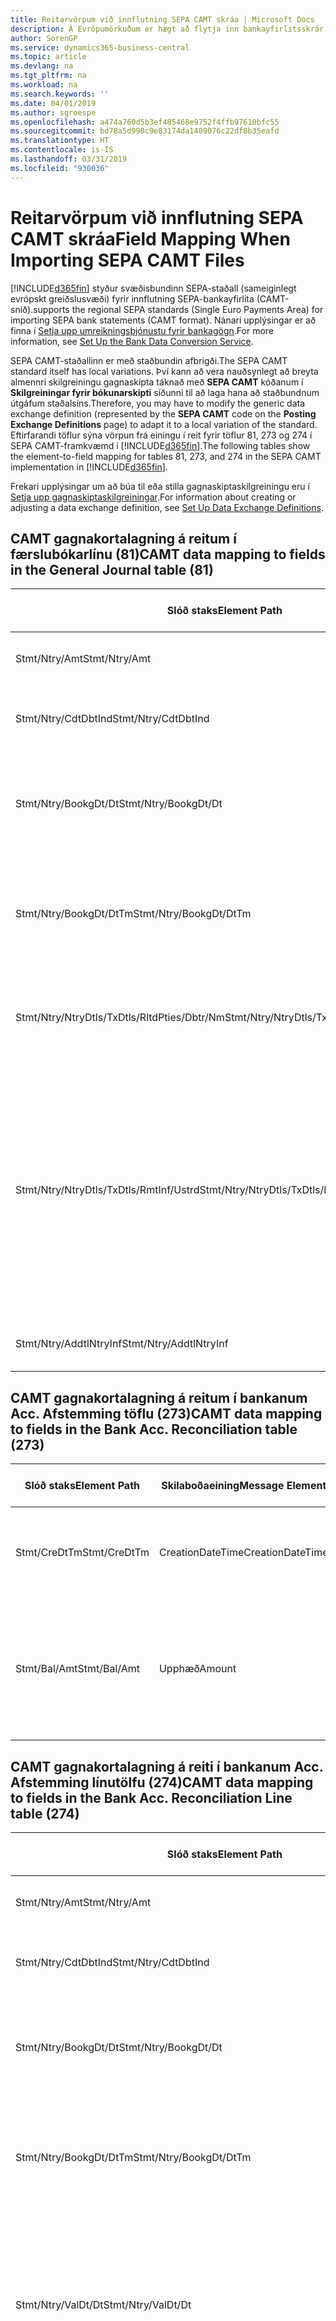 ```yaml
---
title: Reitarvörpum við innflutning SEPA CAMT skráa | Microsoft Docs
description: Á Evrópumörkuðum er hægt að flytja inn bankayfirlitsskrár með svæðisbundnum SEPA stöðlum (sameiginlegt evrópskt greiðslusvæði).
author: SorenGP
ms.service: dynamics365-business-central
ms.topic: article
ms.devlang: na
ms.tgt_pltfrm: na
ms.workload: na
ms.search.keywords: ''
ms.date: 04/01/2019
ms.author: sgroespe
ms.openlocfilehash: a474a760d5b3ef485468e9752f4ffb97610bfc55
ms.sourcegitcommit: bd78a5d990c9e83174da1409076c22df8b35eafd
ms.translationtype: HT
ms.contentlocale: is-IS
ms.lasthandoff: 03/31/2019
ms.locfileid: "930036"
---
```

# <a name="field-mapping-when-importing-sepa-camt-files"></a><span data-ttu-id="b88e1-103">Reitarvörpum við innflutning SEPA CAMT skráa</span><span class="sxs-lookup"><span data-stu-id="b88e1-103">Field Mapping When Importing SEPA CAMT Files</span></span>
[!INCLUDE[d365fin](includes/d365fin_md.md)] <span data-ttu-id="b88e1-104">styður svæðisbundinn SEPA-staðall (sameiginlegt evrópskt greiðslusvæði) fyrir innflutning SEPA-bankayfirlita (CAMT-snið).</span><span class="sxs-lookup"><span data-stu-id="b88e1-104">supports the regional SEPA standards (Single Euro Payments Area) for importing SEPA bank statements (CAMT format).</span></span> <span data-ttu-id="b88e1-105">Nánari upplýsingar er að finna í [Setja upp umreikningsþjónustu fyrir bankagögn](bank-how-setup-bank-data-conversion-service.md).</span><span class="sxs-lookup"><span data-stu-id="b88e1-105">For more information, see [Set Up the Bank Data Conversion Service](bank-how-setup-bank-data-conversion-service.md).</span></span>  

 <span data-ttu-id="b88e1-106">SEPA CAMT-staðallinn er með staðbundin afbrigði.</span><span class="sxs-lookup"><span data-stu-id="b88e1-106">The SEPA CAMT standard itself has local variations.</span></span> <span data-ttu-id="b88e1-107">Því kann að vera nauðsynlegt að breyta almennri skilgreiningu gagnaskipta táknað með **SEPA CAMT** kóðanum í **Skilgreiningar fyrir bókunarskipti** síðunni til að laga hana að staðbundnum útgáfum staðalsins.</span><span class="sxs-lookup"><span data-stu-id="b88e1-107">Therefore, you may have to modify the generic data exchange definition (represented by the **SEPA CAMT** code on the **Posting Exchange Definitions** page) to adapt it to a local variation of the standard.</span></span> <span data-ttu-id="b88e1-108">Eftirfarandi töflur sýna vörpun frá einingu í reit fyrir töflur 81, 273 og 274 í SEPA CAMT-framkvæmd í [!INCLUDE[d365fin](includes/d365fin_md.md)].</span><span class="sxs-lookup"><span data-stu-id="b88e1-108">The following tables show the element-to-field mapping for tables 81, 273, and 274 in the SEPA CAMT implementation in [!INCLUDE[d365fin](includes/d365fin_md.md)].</span></span>  

 <span data-ttu-id="b88e1-109">Frekari upplýsingar um að búa til eða stilla gagnaskiptaskilgreiningu eru í [Setja upp gagnaskiptaskilgreiningar](across-how-to-set-up-data-exchange-definitions.md).</span><span class="sxs-lookup"><span data-stu-id="b88e1-109">For information about creating or adjusting a data exchange definition, see [Set Up Data Exchange Definitions](across-how-to-set-up-data-exchange-definitions.md).</span></span>  

## <a name="camt-data-mapping-to-fields-in-the-general-journal-table-81"></a><span data-ttu-id="b88e1-110">CAMT gagnakortalagning á reitum í færslubókarlínu (81)</span><span class="sxs-lookup"><span data-stu-id="b88e1-110">CAMT data mapping to fields in the General Journal table (81)</span></span>  

|<span data-ttu-id="b88e1-111">Slóð staks</span><span class="sxs-lookup"><span data-stu-id="b88e1-111">Element Path</span></span>|<span data-ttu-id="b88e1-112">Skilaboðaeining</span><span class="sxs-lookup"><span data-stu-id="b88e1-112">Message Element</span></span>|<span data-ttu-id="b88e1-113">Gagnagerð</span><span class="sxs-lookup"><span data-stu-id="b88e1-113">Data Type</span></span>|<span data-ttu-id="b88e1-114">Lýsing</span><span class="sxs-lookup"><span data-stu-id="b88e1-114">Description</span></span>|<span data-ttu-id="b88e1-115">Auðkenni neikvæðs formerkis</span><span class="sxs-lookup"><span data-stu-id="b88e1-115">Negative-Sign Identifier</span></span>|<span data-ttu-id="b88e1-116">Nr. reits</span><span class="sxs-lookup"><span data-stu-id="b88e1-116">Field No.</span></span>|<span data-ttu-id="b88e1-117">Heiti reits</span><span class="sxs-lookup"><span data-stu-id="b88e1-117">Field Name</span></span>|  
|------------------|---------------------|---------------|-----------------|-------------------------------|---------------|----------------|  
|<span data-ttu-id="b88e1-118">Stmt/Ntry/Amt</span><span class="sxs-lookup"><span data-stu-id="b88e1-118">Stmt/Ntry/Amt</span></span>|<span data-ttu-id="b88e1-119">Upphæð</span><span class="sxs-lookup"><span data-stu-id="b88e1-119">Amount</span></span>|<span data-ttu-id="b88e1-120">Tugakerfið</span><span class="sxs-lookup"><span data-stu-id="b88e1-120">Decimal</span></span>|<span data-ttu-id="b88e1-121">Peningaupphæð reiðufésfærslunnar.</span><span class="sxs-lookup"><span data-stu-id="b88e1-121">The amount of money in the cash entry</span></span>||<span data-ttu-id="b88e1-122">13</span><span class="sxs-lookup"><span data-stu-id="b88e1-122">13</span></span>|<span data-ttu-id="b88e1-123">Upphæð</span><span class="sxs-lookup"><span data-stu-id="b88e1-123">Amount</span></span>|  
|<span data-ttu-id="b88e1-124">Stmt/Ntry/CdtDbtInd</span><span class="sxs-lookup"><span data-stu-id="b88e1-124">Stmt/Ntry/CdtDbtInd</span></span>|<span data-ttu-id="b88e1-125">CreditDebitIndicator</span><span class="sxs-lookup"><span data-stu-id="b88e1-125">CreditDebitIndicator</span></span>|<span data-ttu-id="b88e1-126">Texti</span><span class="sxs-lookup"><span data-stu-id="b88e1-126">Text</span></span>|<span data-ttu-id="b88e1-127">Sýnir hvort færsla er kredit-eða debet færslu</span><span class="sxs-lookup"><span data-stu-id="b88e1-127">Indicates whether the entry is a credit or a debit entry</span></span>|<span data-ttu-id="b88e1-128">DBIT</span><span class="sxs-lookup"><span data-stu-id="b88e1-128">DBIT</span></span>|<span data-ttu-id="b88e1-129">13</span><span class="sxs-lookup"><span data-stu-id="b88e1-129">13</span></span>|<span data-ttu-id="b88e1-130">Upphæð</span><span class="sxs-lookup"><span data-stu-id="b88e1-130">Amount</span></span>|  
|<span data-ttu-id="b88e1-131">Stmt/Ntry/BookgDt/Dt</span><span class="sxs-lookup"><span data-stu-id="b88e1-131">Stmt/Ntry/BookgDt/Dt</span></span>|<span data-ttu-id="b88e1-132">Dagsetning</span><span class="sxs-lookup"><span data-stu-id="b88e1-132">Date</span></span>|<span data-ttu-id="b88e1-133">Dagsetning</span><span class="sxs-lookup"><span data-stu-id="b88e1-133">Date</span></span>|<span data-ttu-id="b88e1-134">Dagsetning þegar færsla er bókuð á reikning á bókum reikningsstofnunar</span><span class="sxs-lookup"><span data-stu-id="b88e1-134">The date when an entry is posted to an account on the account servicer's books</span></span>||<span data-ttu-id="b88e1-135">5</span><span class="sxs-lookup"><span data-stu-id="b88e1-135">5</span></span>|<span data-ttu-id="b88e1-136">Bókunardags.</span><span class="sxs-lookup"><span data-stu-id="b88e1-136">Posting Date</span></span>|  
|<span data-ttu-id="b88e1-137">Stmt/Ntry/BookgDt/DtTm</span><span class="sxs-lookup"><span data-stu-id="b88e1-137">Stmt/Ntry/BookgDt/DtTm</span></span>|<span data-ttu-id="b88e1-138">Dagsetning og tími</span><span class="sxs-lookup"><span data-stu-id="b88e1-138">DateTime</span></span>|<span data-ttu-id="b88e1-139">Dagsetning og tími</span><span class="sxs-lookup"><span data-stu-id="b88e1-139">DateTime</span></span>|<span data-ttu-id="b88e1-140">Dagsetning og tími þegar færsla er bókuð á reikning á bókum reikningsstofnunar</span><span class="sxs-lookup"><span data-stu-id="b88e1-140">The date and time when an entry is posted to an account on the account servicer's books</span></span>||<span data-ttu-id="b88e1-141">5</span><span class="sxs-lookup"><span data-stu-id="b88e1-141">5</span></span>|<span data-ttu-id="b88e1-142">Bókunardags.</span><span class="sxs-lookup"><span data-stu-id="b88e1-142">Posting Date</span></span>|  
|<span data-ttu-id="b88e1-143">Stmt/Ntry/NtryDtls/TxDtls/RltdPties/Dbtr/Nm</span><span class="sxs-lookup"><span data-stu-id="b88e1-143">Stmt/Ntry/NtryDtls/TxDtls/RltdPties/Dbtr/Nm</span></span>|<span data-ttu-id="b88e1-144">Heiti</span><span class="sxs-lookup"><span data-stu-id="b88e1-144">Name</span></span>|<span data-ttu-id="b88e1-145">Texti</span><span class="sxs-lookup"><span data-stu-id="b88e1-145">Text</span></span>|<span data-ttu-id="b88e1-146">Nafn aðilans sem skuldar lánveitanda (til þrautavara) tiltekna fjárhæð.</span><span class="sxs-lookup"><span data-stu-id="b88e1-146">The name of the party that owes an amount of money to the (ultimate) creditor</span></span>||<span data-ttu-id="b88e1-147">1221</span><span class="sxs-lookup"><span data-stu-id="b88e1-147">1221</span></span>|<span data-ttu-id="b88e1-148">Upplýsingar um greiðanda</span><span class="sxs-lookup"><span data-stu-id="b88e1-148">Payer Information</span></span>|  
|<span data-ttu-id="b88e1-149">Stmt/Ntry/NtryDtls/TxDtls/RmtInf/Ustrd</span><span class="sxs-lookup"><span data-stu-id="b88e1-149">Stmt/Ntry/NtryDtls/TxDtls/RmtInf/Ustrd</span></span>|<span data-ttu-id="b88e1-150">Óskipulagt</span><span class="sxs-lookup"><span data-stu-id="b88e1-150">Unstructured</span></span>|<span data-ttu-id="b88e1-151">Texti</span><span class="sxs-lookup"><span data-stu-id="b88e1-151">Text</span></span>|<span data-ttu-id="b88e1-152">Upplýsingarnar til að gera samsvörun / afstemmingu á færslu með þeim vörum sem greiðsla er ætlað að stemma af, svo sem viðskiptareikningar í reikningskröfukerfi í ómótaðan formi</span><span class="sxs-lookup"><span data-stu-id="b88e1-152">Information supplied to enable the matching/reconciliation of an entry with the items that the payment is intended to settle, such as commercial invoices in an accounts-receivable system, in an unstructured form</span></span>||<span data-ttu-id="b88e1-153">8</span><span class="sxs-lookup"><span data-stu-id="b88e1-153">8</span></span>|<span data-ttu-id="b88e1-154">Lýsing</span><span class="sxs-lookup"><span data-stu-id="b88e1-154">Description</span></span>|  
|<span data-ttu-id="b88e1-155">Stmt/Ntry/AddtlNtryInf</span><span class="sxs-lookup"><span data-stu-id="b88e1-155">Stmt/Ntry/AddtlNtryInf</span></span>|<span data-ttu-id="b88e1-156">AdditionalEntryInformation</span><span class="sxs-lookup"><span data-stu-id="b88e1-156">AdditionalEntryInformation</span></span>|<span data-ttu-id="b88e1-157">Texti</span><span class="sxs-lookup"><span data-stu-id="b88e1-157">Text</span></span>|<span data-ttu-id="b88e1-158">Viðbótarupplýsingar um færslu</span><span class="sxs-lookup"><span data-stu-id="b88e1-158">Additional information about the entry</span></span>||<span data-ttu-id="b88e1-159">1222</span><span class="sxs-lookup"><span data-stu-id="b88e1-159">1222</span></span>|<span data-ttu-id="b88e1-160">Færsluupplýsingar</span><span class="sxs-lookup"><span data-stu-id="b88e1-160">Transaction Information</span></span>|  

## <a name="camt-data-mapping-to-fields-in-the-bank-acc-reconciliation-table-273"></a><span data-ttu-id="b88e1-161">CAMT gagnakortalagning á reitum í bankanum Acc. Afstemming töflu (273)</span><span class="sxs-lookup"><span data-stu-id="b88e1-161">CAMT data mapping to fields in the Bank Acc. Reconciliation table (273)</span></span>  

|<span data-ttu-id="b88e1-162">Slóð staks</span><span class="sxs-lookup"><span data-stu-id="b88e1-162">Element Path</span></span>|<span data-ttu-id="b88e1-163">Skilaboðaeining</span><span class="sxs-lookup"><span data-stu-id="b88e1-163">Message Element</span></span>|<span data-ttu-id="b88e1-164">Gagnagerð</span><span class="sxs-lookup"><span data-stu-id="b88e1-164">Data Type</span></span>|<span data-ttu-id="b88e1-165">Lýsing</span><span class="sxs-lookup"><span data-stu-id="b88e1-165">Description</span></span>|<span data-ttu-id="b88e1-166">Auðkenni neikvæðs formerkis</span><span class="sxs-lookup"><span data-stu-id="b88e1-166">Negative-Sign Identifier</span></span>|<span data-ttu-id="b88e1-167">Nr. reits</span><span class="sxs-lookup"><span data-stu-id="b88e1-167">Field No.</span></span>|<span data-ttu-id="b88e1-168">Heiti reits</span><span class="sxs-lookup"><span data-stu-id="b88e1-168">Field Name</span></span>|  
|------------------|---------------------|---------------|-----------------|-------------------------------|---------------|----------------|  
|<span data-ttu-id="b88e1-169">Stmt/CreDtTm</span><span class="sxs-lookup"><span data-stu-id="b88e1-169">Stmt/CreDtTm</span></span>|<span data-ttu-id="b88e1-170">CreationDateTime</span><span class="sxs-lookup"><span data-stu-id="b88e1-170">CreationDateTime</span></span>|<span data-ttu-id="b88e1-171">Dagsetning</span><span class="sxs-lookup"><span data-stu-id="b88e1-171">Date</span></span>|<span data-ttu-id="b88e1-172">Dagsetning og tími þegar skilaboðin voru búin til</span><span class="sxs-lookup"><span data-stu-id="b88e1-172">The date and time when the message was created</span></span>||<span data-ttu-id="b88e1-173">3</span><span class="sxs-lookup"><span data-stu-id="b88e1-173">3</span></span>|<span data-ttu-id="b88e1-174">Dags. yfirlits</span><span class="sxs-lookup"><span data-stu-id="b88e1-174">Statement Date</span></span>|  
|<span data-ttu-id="b88e1-175">Stmt/Bal/Amt</span><span class="sxs-lookup"><span data-stu-id="b88e1-175">Stmt/Bal/Amt</span></span>|<span data-ttu-id="b88e1-176">Upphæð</span><span class="sxs-lookup"><span data-stu-id="b88e1-176">Amount</span></span>|<span data-ttu-id="b88e1-177">Tugakerfið</span><span class="sxs-lookup"><span data-stu-id="b88e1-177">Decimal</span></span>|<span data-ttu-id="b88e1-178">Upphæð sem skilar nettóupphæðum fyrir allar debet- og kreditfærslur.</span><span class="sxs-lookup"><span data-stu-id="b88e1-178">The amount resulting from the netted amounts for all debit and credit entries</span></span>||<span data-ttu-id="b88e1-179">4</span><span class="sxs-lookup"><span data-stu-id="b88e1-179">4</span></span>|<span data-ttu-id="b88e1-180">Lokastaða yfirlits</span><span class="sxs-lookup"><span data-stu-id="b88e1-180">Statement Ending Balance</span></span>|  

## <a name="camt-data-mapping-to-fields-in-the-bank-acc-reconciliation-line-table-274"></a><span data-ttu-id="b88e1-181">CAMT gagnakortalagning á reiti í bankanum Acc. Afstemming línutölfu (274)</span><span class="sxs-lookup"><span data-stu-id="b88e1-181">CAMT data mapping to fields in the Bank Acc. Reconciliation Line table (274)</span></span>  

|<span data-ttu-id="b88e1-182">Slóð staks</span><span class="sxs-lookup"><span data-stu-id="b88e1-182">Element Path</span></span>|<span data-ttu-id="b88e1-183">Skilaboðaeining</span><span class="sxs-lookup"><span data-stu-id="b88e1-183">Message Element</span></span>|<span data-ttu-id="b88e1-184">Gagnagerð</span><span class="sxs-lookup"><span data-stu-id="b88e1-184">Data Type</span></span>|<span data-ttu-id="b88e1-185">Lýsing</span><span class="sxs-lookup"><span data-stu-id="b88e1-185">Description</span></span>|<span data-ttu-id="b88e1-186">Auðkenni neikvæðs formerkis</span><span class="sxs-lookup"><span data-stu-id="b88e1-186">Negative-Sign Identifier</span></span>|<span data-ttu-id="b88e1-187">Nr. reits</span><span class="sxs-lookup"><span data-stu-id="b88e1-187">Field No.</span></span>|<span data-ttu-id="b88e1-188">Heiti reits</span><span class="sxs-lookup"><span data-stu-id="b88e1-188">Field Name</span></span>|  
|------------------|---------------------|---------------|-----------------|-------------------------------|---------------|----------------|  
|<span data-ttu-id="b88e1-189">Stmt/Ntry/Amt</span><span class="sxs-lookup"><span data-stu-id="b88e1-189">Stmt/Ntry/Amt</span></span>|<span data-ttu-id="b88e1-190">Upphæð</span><span class="sxs-lookup"><span data-stu-id="b88e1-190">Amount</span></span>|<span data-ttu-id="b88e1-191">Tugakerfið</span><span class="sxs-lookup"><span data-stu-id="b88e1-191">Decimal</span></span>|<span data-ttu-id="b88e1-192">Peningaupphæð reiðufésfærslunnar.</span><span class="sxs-lookup"><span data-stu-id="b88e1-192">The amount of money in the cash entry</span></span>||<span data-ttu-id="b88e1-193">7</span><span class="sxs-lookup"><span data-stu-id="b88e1-193">7</span></span>|<span data-ttu-id="b88e1-194">Upphæð yfirlits</span><span class="sxs-lookup"><span data-stu-id="b88e1-194">Statement Amount</span></span>|  
|<span data-ttu-id="b88e1-195">Stmt/Ntry/CdtDbtInd</span><span class="sxs-lookup"><span data-stu-id="b88e1-195">Stmt/Ntry/CdtDbtInd</span></span>|<span data-ttu-id="b88e1-196">CreditDebitIndicator</span><span class="sxs-lookup"><span data-stu-id="b88e1-196">CreditDebitIndicator</span></span>|<span data-ttu-id="b88e1-197">Texti</span><span class="sxs-lookup"><span data-stu-id="b88e1-197">Text</span></span>|<span data-ttu-id="b88e1-198">Sýnir hvort færsla er kredit-eða debet færslu</span><span class="sxs-lookup"><span data-stu-id="b88e1-198">Indicates whether the entry is a credit or a debit entry</span></span>|<span data-ttu-id="b88e1-199">DBIT</span><span class="sxs-lookup"><span data-stu-id="b88e1-199">DBIT</span></span>|<span data-ttu-id="b88e1-200">7</span><span class="sxs-lookup"><span data-stu-id="b88e1-200">7</span></span>|<span data-ttu-id="b88e1-201">Upphæð yfirlits</span><span class="sxs-lookup"><span data-stu-id="b88e1-201">Statement Amount</span></span>|  
|<span data-ttu-id="b88e1-202">Stmt/Ntry/BookgDt/Dt</span><span class="sxs-lookup"><span data-stu-id="b88e1-202">Stmt/Ntry/BookgDt/Dt</span></span>|<span data-ttu-id="b88e1-203">Dagsetning</span><span class="sxs-lookup"><span data-stu-id="b88e1-203">Date</span></span>|<span data-ttu-id="b88e1-204">Dagsetning</span><span class="sxs-lookup"><span data-stu-id="b88e1-204">Date</span></span>|<span data-ttu-id="b88e1-205">Dagsetning þegar færsla er bókuð á reikning á bókum reikningsstofnunar</span><span class="sxs-lookup"><span data-stu-id="b88e1-205">The date when an entry is posted to an account on the account servicer's books</span></span>||<span data-ttu-id="b88e1-206">5</span><span class="sxs-lookup"><span data-stu-id="b88e1-206">5</span></span>|<span data-ttu-id="b88e1-207">Dags. færslu</span><span class="sxs-lookup"><span data-stu-id="b88e1-207">Transaction Date</span></span>|  
|<span data-ttu-id="b88e1-208">Stmt/Ntry/BookgDt/DtTm</span><span class="sxs-lookup"><span data-stu-id="b88e1-208">Stmt/Ntry/BookgDt/DtTm</span></span>|<span data-ttu-id="b88e1-209">Dagsetning og tími</span><span class="sxs-lookup"><span data-stu-id="b88e1-209">DateTime</span></span>|<span data-ttu-id="b88e1-210">Dagsetning og tími</span><span class="sxs-lookup"><span data-stu-id="b88e1-210">DateTime</span></span>|<span data-ttu-id="b88e1-211">Dagsetning og tími þegar færsla er bókuð á reikning á bókum reikningsstofnunar</span><span class="sxs-lookup"><span data-stu-id="b88e1-211">The date and time when an entry is posted to an account on the account servicer's books</span></span>||<span data-ttu-id="b88e1-212">5</span><span class="sxs-lookup"><span data-stu-id="b88e1-212">5</span></span>|<span data-ttu-id="b88e1-213">Dags. færslu</span><span class="sxs-lookup"><span data-stu-id="b88e1-213">Transaction Date</span></span>|  
|<span data-ttu-id="b88e1-214">Stmt/Ntry/ValDt/Dt</span><span class="sxs-lookup"><span data-stu-id="b88e1-214">Stmt/Ntry/ValDt/Dt</span></span>|<span data-ttu-id="b88e1-215">Dagsetning</span><span class="sxs-lookup"><span data-stu-id="b88e1-215">Date</span></span>|<span data-ttu-id="b88e1-216">Dagsetning</span><span class="sxs-lookup"><span data-stu-id="b88e1-216">Date</span></span>|<span data-ttu-id="b88e1-217">Dagsetning þegar eignir verða í boði til reikningseiganda við kreditfærslu, eða hætta að vera til staðar til reikningseiganda við debetfærslu</span><span class="sxs-lookup"><span data-stu-id="b88e1-217">The date when assets become available to the account owner in case of a credit entry, or cease to be available to the account owner in case of a debit entry</span></span>||<span data-ttu-id="b88e1-218">12</span><span class="sxs-lookup"><span data-stu-id="b88e1-218">12</span></span>|<span data-ttu-id="b88e1-219">Gildisdagur</span><span class="sxs-lookup"><span data-stu-id="b88e1-219">Value Date</span></span>|  
|<span data-ttu-id="b88e1-220">Stmt/Ntry/ValDt/DtTm</span><span class="sxs-lookup"><span data-stu-id="b88e1-220">Stmt/Ntry/ValDt/DtTm</span></span>|<span data-ttu-id="b88e1-221">Dagsetning og tími</span><span class="sxs-lookup"><span data-stu-id="b88e1-221">DateTime</span></span>|<span data-ttu-id="b88e1-222">Dagsetning og tími</span><span class="sxs-lookup"><span data-stu-id="b88e1-222">DateTime</span></span>|<span data-ttu-id="b88e1-223">Dagsetning og tími þegar eignir verða í boði til reikningseiganda við kreditfærslu, eða hætta að vera til staðar til reikningseiganda við debetfærslu</span><span class="sxs-lookup"><span data-stu-id="b88e1-223">The date and time when assets become available to the account owner in case of a credit entry, or cease to be available to the account owner in case of a debit entry</span></span>||<span data-ttu-id="b88e1-224">12</span><span class="sxs-lookup"><span data-stu-id="b88e1-224">12</span></span>|<span data-ttu-id="b88e1-225">Gildisdagur</span><span class="sxs-lookup"><span data-stu-id="b88e1-225">Value Date</span></span>|  
|<span data-ttu-id="b88e1-226">Stmt/Ntry/NtryDtls/TxDtls/RltdPties/Dbtr/Nm</span><span class="sxs-lookup"><span data-stu-id="b88e1-226">Stmt/Ntry/NtryDtls/TxDtls/RltdPties/Dbtr/Nm</span></span>|<span data-ttu-id="b88e1-227">Heiti</span><span class="sxs-lookup"><span data-stu-id="b88e1-227">Name</span></span>|<span data-ttu-id="b88e1-228">Texti</span><span class="sxs-lookup"><span data-stu-id="b88e1-228">Text</span></span>|<span data-ttu-id="b88e1-229">Nafn aðilans sem skuldar lánveitanda (til þrautavara) tiltekna fjárhæð.</span><span class="sxs-lookup"><span data-stu-id="b88e1-229">The name of the party that owes an amount of money to the (ultimate) creditor</span></span>||<span data-ttu-id="b88e1-230">15</span><span class="sxs-lookup"><span data-stu-id="b88e1-230">15</span></span>|<span data-ttu-id="b88e1-231">Upplýsingar um greiðanda</span><span class="sxs-lookup"><span data-stu-id="b88e1-231">Payer Information</span></span>|  
|<span data-ttu-id="b88e1-232">Stmt/Ntry/NtryDtls/TxDtls/RmtInf/Ustrd</span><span class="sxs-lookup"><span data-stu-id="b88e1-232">Stmt/Ntry/NtryDtls/TxDtls/RmtInf/Ustrd</span></span>|<span data-ttu-id="b88e1-233">Óskipulagt</span><span class="sxs-lookup"><span data-stu-id="b88e1-233">Unstructured</span></span>|<span data-ttu-id="b88e1-234">Texti</span><span class="sxs-lookup"><span data-stu-id="b88e1-234">Text</span></span>|<span data-ttu-id="b88e1-235">Upplýsingarnar til að gera samsvörun / afstemmingu á færslu með þeim vörum sem greiðsla er ætlað að stemma af, svo sem viðskiptareikningar í reikningskröfukerfi í ómótaðan formi</span><span class="sxs-lookup"><span data-stu-id="b88e1-235">Information supplied to enable the matching/reconciliation of an entry with the items that the payment is intended to settle, such as commercial invoices in an accounts-receivable system, in an unstructured form</span></span>||<span data-ttu-id="b88e1-236">6</span><span class="sxs-lookup"><span data-stu-id="b88e1-236">6</span></span>|<span data-ttu-id="b88e1-237">Lýsing</span><span class="sxs-lookup"><span data-stu-id="b88e1-237">Description</span></span>|  
|<span data-ttu-id="b88e1-238">Stmt/Ntry/AddtlNtryInf</span><span class="sxs-lookup"><span data-stu-id="b88e1-238">Stmt/Ntry/AddtlNtryInf</span></span>|<span data-ttu-id="b88e1-239">AdditionalEntryInformation</span><span class="sxs-lookup"><span data-stu-id="b88e1-239">AdditionalEntryInformation</span></span>|<span data-ttu-id="b88e1-240">Texti</span><span class="sxs-lookup"><span data-stu-id="b88e1-240">Text</span></span>|<span data-ttu-id="b88e1-241">Viðbótarupplýsingar um færslu</span><span class="sxs-lookup"><span data-stu-id="b88e1-241">Additional information about the entry</span></span>||<span data-ttu-id="b88e1-242">16</span><span class="sxs-lookup"><span data-stu-id="b88e1-242">16</span></span>|<span data-ttu-id="b88e1-243">Færsluupplýsingar</span><span class="sxs-lookup"><span data-stu-id="b88e1-243">Transaction Information</span></span>|  

 <span data-ttu-id="b88e1-244">Stök í hnútnum **Færsla** sem eru flutt inn í [!INCLUDE[d365fin](includes/d365fin_md.md)] en ekki tengd við neina reiti eru vistuð í töflunni **Bókunarskipti Dálkur Skilgreining**.</span><span class="sxs-lookup"><span data-stu-id="b88e1-244">Elements in the **Ntry** node that are imported into [!INCLUDE[d365fin](includes/d365fin_md.md)] but not mapped to any fields are stored in the **Posting Exch. Column Def** table.</span></span> <span data-ttu-id="b88e1-245">Notendur geta skoðað þessar einingar á síðunum **Greiðsluafstemmingarbók**, **Greiðslujafnanir** og **Afstemming bankareiknings** með því að velja **Upplýsingar um bankayfirlitslínu** aðgerðina.</span><span class="sxs-lookup"><span data-stu-id="b88e1-245">Users can view these elements from the **Payment Reconciliation Journal**, **Payment Application**, and **Bank Acc. Reconciliation** pages by choosing the **Bank Statement Line Details** action.</span></span> <span data-ttu-id="b88e1-246">Frekari upplýsingar eru í [Afstemma greiðslur með því að nota sjálfvirk jöfnun](receivables-how-reconcile-payments-auto-application.md).</span><span class="sxs-lookup"><span data-stu-id="b88e1-246">For more information, see [Reconcile Payments Using Automatic Application](receivables-how-reconcile-payments-auto-application.md).</span></span>  
## <a name="see-also"></a><span data-ttu-id="b88e1-247">Sjá einnig</span><span class="sxs-lookup"><span data-stu-id="b88e1-247">See Also</span></span>  
[<span data-ttu-id="b88e1-248">Setja upp gagnaskipti</span><span class="sxs-lookup"><span data-stu-id="b88e1-248">Setting Up Data Exchange</span></span>](across-set-up-data-exchange.md)  
[<span data-ttu-id="b88e1-249">Rafræn gagnaskipti</span><span class="sxs-lookup"><span data-stu-id="b88e1-249">Exchanging Data Electronically</span></span>](across-data-exchange.md)  
<span data-ttu-id="b88e1-250">[Setja upp umskráningarþjónustu fyrir bankagögn](bank-how-setup-bank-data-conversion-service.md) </span><span class="sxs-lookup"><span data-stu-id="b88e1-250">[Set Up the Bank Data Conversion Service](bank-how-setup-bank-data-conversion-service.md) </span></span>  
[<span data-ttu-id="b88e1-251">Nota XML-skema til að undirbúa skilgreiningar gagnaskipta</span><span class="sxs-lookup"><span data-stu-id="b88e1-251">Use XML Schemas to Prepare Data Exchange Definitions</span></span>](across-how-to-use-xml-schemas-to-prepare-data-exchange-definitions.md)  
[<span data-ttu-id="b88e1-252">Afstemma greiðslur með sjálfvirkri jöfnun</span><span class="sxs-lookup"><span data-stu-id="b88e1-252">Reconcile Payments Using Automatic Application</span></span>](receivables-how-reconcile-payments-auto-application.md)  
